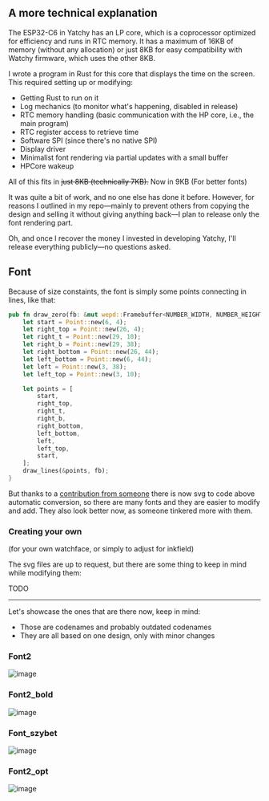 ## A more technical explanation

The ESP32-C6 in Yatchy has an LP core, which is a coprocessor optimized for efficiency and runs in RTC memory. It has a maximum of 16KB of memory (without any allocation) or just 8KB for easy compatibility with Watchy firmware, which uses the other 8KB.  

I wrote a program in Rust for this core that displays the time on the screen. This required setting up or modifying:  
- Getting Rust to run on it  
- Log mechanics (to monitor what's happening, disabled in release)  
- RTC memory handling (basic communication with the HP core, i.e., the main program)  
- RTC register access to retrieve time  
- Software SPI (since there's no native SPI)  
- Display driver  
- Minimalist font rendering via partial updates with a small buffer  
- HPCore wakeup  

All of this fits in ~~just 8KB (technically 7KB).~~ Now in 9KB (For better fonts)

It was quite a bit of work, and no one else has done it before. However, for reasons I outlined in my repo—mainly to prevent others from copying the design and selling it without giving anything back—I plan to release only the font rendering part.

Oh, and once I recover the money I invested in developing Yatchy, I'll release everything publicly—no questions asked.

## Font

Because of size constaints, the font is simply some points connecting in lines, like that:

```rust
pub fn draw_zero(fb: &mut wepd::Framebuffer<NUMBER_WIDTH, NUMBER_HEIGHT>) {
    let start = Point::new(6, 4);
    let right_top = Point::new(26, 4);
    let right_t = Point::new(29, 10);
    let right_b = Point::new(29, 38);
    let right_bottom = Point::new(26, 44);
    let left_bottom = Point::new(6, 44);
    let left = Point::new(3, 38);
    let left_top = Point::new(3, 10);

    let points = [
        start,
        right_top,
        right_t,
        right_b,
        right_bottom,
        left_bottom,
        left,
        left_top,
        start,
    ];
    draw_lines(&points, fb);
}
```

But thanks to a [contribution from someone](https://github.com/themkoi) there is now svg to code above automatic conversion, so there are many fonts and they are easier to modify and add. They also look better now, as someone tinkered more with them.

### Creating your own
(for your own watchface, or simply to adjust for inkfield)

The svg files are up to request, but there are some thing to keep in mind while modifying them:

TODO

***

Let's showcase the ones that are there now, keep in mind:
- Those are codenames and probably outdated codenames
- They are all based on one design, only with minor changes

### Font2
![image](https://github.com/user-attachments/assets/e1a06575-9901-4a02-89a7-eb5696f6194a)

### Font2_bold
![image](https://github.com/user-attachments/assets/adf56b09-64ff-491d-879b-2235d7d080e3)

### Font_szybet
![image](https://github.com/user-attachments/assets/ad64ab2e-1bd7-4fe0-9776-cef1f45c6ea0)

### Font2_opt
![image](https://github.com/user-attachments/assets/f8c7f952-6fd8-48e0-b8cf-9f404dd33e11)


